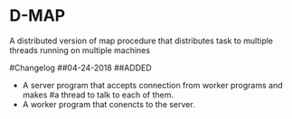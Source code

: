 # D-MAP
A distributed version of map procedure that distributes task to multiple
threads running on multiple machines

#Changelog
##04-24-2018
##ADDED
  - A server program that accepts connection from worker programs and makes
#a thread to talk to each of them.
  - A worker program that conencts to the server.  
  


